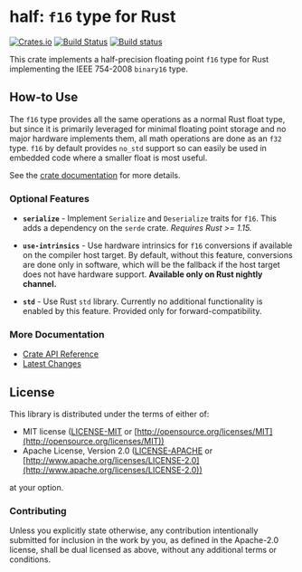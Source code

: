 # half: `f16` type for Rust 
[![Crates.io](https://img.shields.io/crates/v/half.svg)](https://crates.io/crates/half/) [![Build Status](https://travis-ci.org/starkat99/half-rs.svg?branch=master)](https://travis-ci.org/starkat99/half-rs) [![Build status](https://ci.appveyor.com/api/projects/status/bi18aypi3h5r88gs?svg=true)](https://ci.appveyor.com/project/starkat99/half-rs)

This crate implements a half-precision floating point `f16` type for Rust implementing the IEEE 754-2008 `binary16` type.

## How-to Use

The `f16` type provides all the same operations as a normal Rust float type, but since it is primarily leveraged for
minimal floating point storage and no major hardware implements them, all math operations are done as an `f32` type.
`f16` by default provides `no_std` support so can easily be used in embedded code where a smaller float is most useful.

See the [crate documentation](https://docs.rs/half/) for more details.

### Optional Features

- **`serialize`** - Implement `Serialize` and `Deserialize` traits for `f16`. This adds a dependency on the `serde` 
crate. *Requires Rust >= 1.15.*

- **`use-intrinsics`** - Use hardware intrinsics for `f16` conversions if available on the compiler host target. By 
default, without this feature, conversions are done only in software, which will be the fallback if the host target does
not have hardware support. **Available only on Rust nightly channel.**

- **`std`** - Use Rust `std` library. Currently no additional functionality is enabled by this feature. Provided only
for forward-compatibility.

### More Documentation

- [Crate API Reference](https://docs.rs/half/)
- [Latest Changes](CHANGELOG.md)

## License

This library is distributed under the terms of either of:

* MIT license ([LICENSE-MIT](LICENSE-MIT) or
[http://opensource.org/licenses/MIT](http://opensource.org/licenses/MIT))
* Apache License, Version 2.0 ([LICENSE-APACHE](LICENSE-APACHE) or
[http://www.apache.org/licenses/LICENSE-2.0](http://www.apache.org/licenses/LICENSE-2.0))

at your option.

### Contributing

Unless you explicitly state otherwise, any contribution intentionally submitted for inclusion in the
work by you, as defined in the Apache-2.0 license, shall be dual licensed as above, without any
additional terms or conditions.